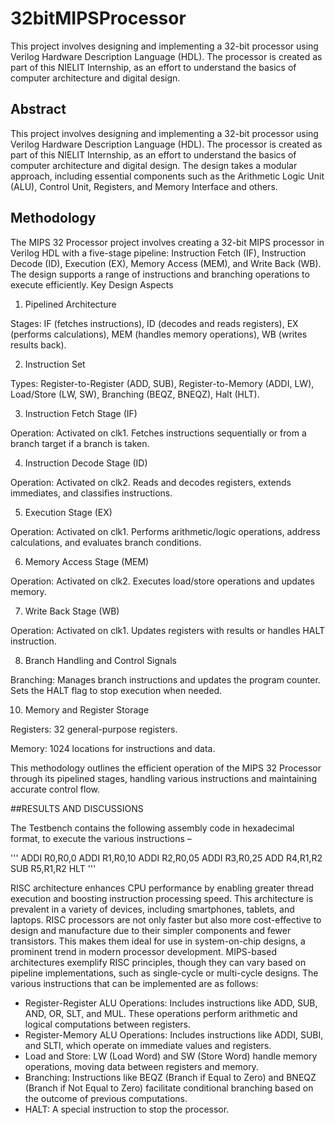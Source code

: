 # 32bitMIPSProcessor
This project involves designing and implementing a 32-bit processor using Verilog Hardware Description Language (HDL). The processor is created as part of this NIELIT Internship, as an effort to understand the basics of computer architecture and digital design. 

## Abstract 
This project involves designing and implementing a 32-bit processor using Verilog Hardware Description Language (HDL). The processor is created as part of this NIELIT Internship, as an effort to understand the basics of computer architecture and digital design. The design takes a modular approach, including essential components such as the Arithmetic Logic Unit (ALU), Control Unit, Registers, and Memory Interface and others.

## Methodology
The MIPS 32 Processor project involves creating a 32-bit MIPS processor in Verilog HDL with a five-stage pipeline: Instruction Fetch (IF), Instruction Decode (ID), Execution (EX), Memory Access (MEM), and Write Back (WB). The design supports a range of instructions and branching operations to execute efficiently.
Key Design Aspects
1.	Pipelined Architecture

Stages: IF (fetches instructions), ID (decodes and reads registers), EX (performs calculations), MEM (handles memory operations), WB (writes results back).

2.	Instruction Set

Types: Register-to-Register (ADD, SUB), Register-to-Memory (ADDI, LW), Load/Store (LW, SW), Branching (BEQZ, BNEQZ), Halt (HLT).

3.	Instruction Fetch Stage (IF)

Operation: Activated on clk1. Fetches instructions sequentially or from a branch target if a branch is taken.

4.	Instruction Decode Stage (ID)

Operation: Activated on clk2. Reads and decodes registers, extends immediates, and classifies instructions.

5.	Execution Stage (EX)

Operation: Activated on clk1. Performs arithmetic/logic operations, address calculations, and evaluates branch conditions.

6.	Memory Access Stage (MEM)

Operation: Activated on clk2. Executes load/store operations and updates memory.

7.	Write Back Stage (WB)

Operation: Activated on clk1. Updates registers with results or handles HALT instruction.

8.	Branch Handling and Control Signals
   
Branching: Manages branch instructions and updates the program counter. Sets the HALT flag to stop execution when needed.

10.	Memory and Register Storage
    
Registers: 32 general-purpose registers.

Memory: 1024 locations for instructions and data.

This methodology outlines the efficient operation of the MIPS 32 Processor through its pipelined stages, handling various instructions and maintaining accurate control flow.

##RESULTS AND DISCUSSIONS

The Testbench contains the following assembly code in hexadecimal format, to execute the various instructions –

'''
  ADDI R0,R0,0
  ADDI R1,R0,10
  ADDI R2,R0,05
  ADDI R3,R0,25
  ADD R4,R1,R2
  SUB R5,R1,R2
  HLT 
'''

RISC architecture enhances CPU performance by enabling greater thread execution and boosting instruction processing speed. This architecture is prevalent in a variety of devices, including smartphones, tablets, and laptops. RISC processors are not only faster but also more cost-effective to design and manufacture due to their simpler components and fewer transistors. This makes them ideal for use in system-on-chip designs, a prominent trend in modern processor development. MIPS-based architectures exemplify RISC principles, though they can vary based on pipeline implementations, such as single-cycle or multi-cycle designs.
The various instructions that can be implemented are as follows:

- Register-Register ALU Operations: Includes instructions like ADD, SUB, AND, OR, SLT, and MUL. These operations perform arithmetic and logical computations between registers.
- Register-Memory ALU Operations: Includes instructions like ADDI, SUBI, and SLTI, which operate on immediate values and registers.
- Load and Store: LW (Load Word) and SW (Store Word) handle memory operations, moving data between registers and memory.
- Branching: Instructions like BEQZ (Branch if Equal to Zero) and BNEQZ (Branch if Not Equal to Zero) facilitate conditional branching based on the outcome of previous computations.
- HALT: A special instruction to stop the processor.
